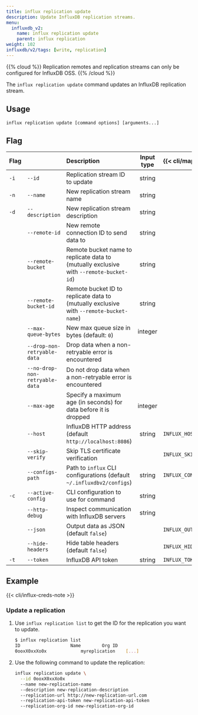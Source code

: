 ```yaml
---
title: influx replication update
description: Update InfluxDB replication streams.
menu:
  influxdb_v2:
    name: influx replication update
    parent: influx replication
weight: 102
influxdb/v2/tags: [write, replication]
---
```


{{% cloud %}}
Replication remotes and replication streams can only be configured for InfluxDB OSS.
{{% /cloud %}}

The `influx replication update` command updates an InfluxDB replication stream.

## Usage
```
influx replication update [command options] [arguments...]
```

## Flag 
  
| Flag |                                | Description                                                                            | Input type | {{< cli/mapped >}}    |
| :--- | :----------------------------- | :------------------------------------------------------------------------------------- | :--------: | :-------------------- |
| `-i` | `--id`                         | Replication stream ID to update                                                        |   string   |                       |
| `-n` | `--name`                       | New replication stream name                                                            |   string   |                       |
| `-d` | `--description`                | New replication stream description                                                     |   string   |                       |
|      | `--remote-id`                  | New remote connection ID to send data to                                               |   string   |                       |
|      | `--remote-bucket`              | Remote bucket name to replicate data to (mutually exclusive with `--remote-bucket-id`) |   string   |                       |
|      | `--remote-bucket-id`           | Remote bucket ID to replicate data to (mutually exclusive with `--remote-bucket-name`) |   string   |                       |
|      | `--max-queue-bytes`            | New max queue size in bytes (default: `0`)                                             |  integer   |                       |
|      | `--drop-non-retryable-data`    | Drop data when a non-retryable error is encountered                                    |            |                       |
|      | `--no-drop-non-retryable-data` | Do not drop data when a non-retryable error is encountered                             |            |                       |
|      | `--max-age`                    | Specify a maximum age (in seconds) for data before it is dropped                       |  integer   |                       |
|      | `--host`                       | InfluxDB HTTP address (default `http://localhost:8086`)                                |   string   | `INFLUX_HOST`         |
|      | `--skip-verify`                | Skip TLS certificate verification                                                      |            | `INFLUX_SKIP_VERIFY`  |
|      | `--configs-path`               | Path to `influx` CLI configurations (default `~/.influxdbv2/configs`)                  |   string   | `INFLUX_CONFIGS_PATH` |
| `-c` | `--active-config`              | CLI configuration to use for command                                                   |   string   |                       |
|      | `--http-debug`                 | Inspect communication with InfluxDB servers                                            |   string   |                       |
|      | `--json`                       | Output data as JSON (default `false`)                                                  |            | `INFLUX_OUTPUT_JSON`  |
|      | `--hide-headers`               | Hide table headers (default `false`)                                                   |            | `INFLUX_HIDE_HEADERS` |
| `-t` | `--token`                      | InfluxDB API token                                                                     |   string   | `INFLUX_TOKEN`        |

## Example
{{< cli/influx-creds-note >}}

### Update a replication
1. Use `influx replication list` to get the ID for the replication you want to update.
   ```sh
   $ influx replication list
   ID			        Name		Org ID
   0ooxX0xxXo0x      	    myreplication    [...]
   ```
2. Use the following command to update the replication:
    ```sh
    influx replication update \
      --id 0ooxX0xxXo0x
      --name new-replication-name
      --description new-replication-description
      --replication-url http://new-replication-url.com
      --replication-api-token new-replication-api-token
      --replication-org-id new-replication-org-id
    ```
